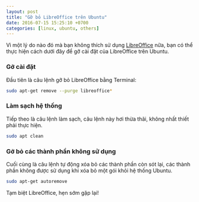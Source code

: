 ```yaml
---
layout: post
title: "Gỡ bỏ LibreOffice trên Ubuntu"
date: 2016-07-15 15:25:10 +0700
categories: [linux, ubuntu, others]
---
```


Vì một lý do nào đó mà bạn không thích sử dụng [LibreOffice](https://vi.libreoffice.org/) nữa, bạn có thể thực hiện cách dưới đây để gỡ cài đặt của LibreOffice trên Ubuntu.  

### Gỡ cài đặt
Đầu tiên là câu lệnh gỡ bỏ LibreOffice bằng Terminal:  
```bash
sudo apt-get remove --purge libreoffice*
```

### Làm sạch hệ thống
Tiếp theo là câu lệnh làm sạch, câu lệnh này hơi thừa thãi, không nhất thiết phải thực hiện.  
```bash
sudo apt clean
```

### Gỡ bỏ các thành phần không sử dụng
Cuối cùng là câu lệnh tự động xóa bỏ các thành phần còn sót lại, các thành phần không được sử dụng khi xóa bỏ một gói khỏi hệ thống Ubuntu.   
```bash
sudo apt-get autoremove
```

Tạm biệt LibreOffice, hẹn sớm gặp lại!